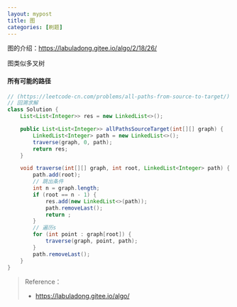 ```yaml
---
layout: mypost
title: 图
categories: [刷题]
---
```




图的介绍：https://labuladong.gitee.io/algo/2/18/26/

图类似多叉树

#### 所有可能的路径

```java
// (https://leetcode-cn.com/problems/all-paths-from-source-to-target/)
// 回溯求解
class Solution {
    List<List<Integer>> res = new LinkedList<>();

    public List<List<Integer>> allPathsSourceTarget(int[][] graph) {
        LinkedList<Integer> path = new LinkedList<>();
        traverse(graph, 0, path);
        return res;
    }

    void traverse(int[][] graph, int root, LinkedList<Integer> path) {
        path.add(root);
        // 跳出条件
        int n = graph.length;
        if (root == n - 1) {
            res.add(new LinkedList<>(path));
            path.removeLast();
            return ;
        }
        // 遍历s
        for (int point : graph[root]) {
            traverse(graph, point, path);
        }
        path.removeLast();
    }
}
```

> Reference：
>
> + https://labuladong.gitee.io/algo/
